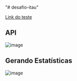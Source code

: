 "# desafio-itau" 

[Link do teste](https://github.com/rafaellins-itau/desafio-itau-vaga-99-junior/tree/main?tab=readme-ov-file)

## API
![image](https://github.com/user-attachments/assets/c82df883-5162-45ba-a983-b54f8e35c26e)

## Gerando Estatísticas

![image](https://github.com/user-attachments/assets/d2c0759b-1650-47f1-bed6-3a8a4d9a62b2)

